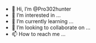 - 👋 Hi, I’m @Pro302hunter
- 👀 I’m interested in ...
- 🌱 I’m currently learning ...
- 💞️ I’m looking to collaborate on ...
- 📫 How to reach me ...

<!---
Pro302hunter/Pro302hunter is a ✨ special ✨ repository because its `README.md` (this file) appears on your GitHub profile.
You can click the Preview link to take a look at your changes.
--->
